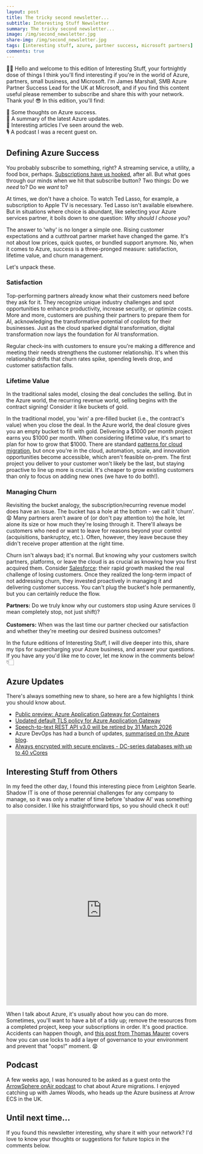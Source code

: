 ```yaml
---
layout: post
title: The tricky second newsletter...
subtitle: Interesting Stuff Newsletter
summary: The tricky second newsletter...
image: /img/second_newsletter.jpg
share-img: /img/second_newsletter.jpg
tags: [interesting stuff, azure, partner success, microsoft partners]
comments: true
---
```


👋🏻 Hello and welcome to this edition of Interesting Stuff, your fortnightly dose of things I think you'll find interesting if you're in the world of Azure, partners, small business, and Microsoft. I'm James Marshall, SMB Azure Partner Success Lead for the UK at Microsoft, and if you find this content useful please remember to subscribe and share this with your network. Thank you! 😎
In this edition, you'll find:

💭 Some thoughts on Azure success.<br>
📝 A summary of the latest Azure updates.<br>
📰 Interesting articles I've seen around the web.<br>
🎙️ A podcast I was a recent guest on.

## Defining Azure Success
You probably subscribe to something, right? A streaming service, a utility, a food box, perhaps. [Subscriptions have us hooked](https://www.retailgazette.co.uk/blog/2018/08/the-great-subscription-shift-is-this-the-end-of-ownership/), after all. But what goes through our minds when we hit that subscribe button? Two things: Do we _need_ to? Do we _want_ to?

At times, we don't have a choice. To watch Ted Lasso, for example, a subscription to Apple TV is necessary. Ted Lasso isn't available elsewhere. But in situations where choice is abundant, like selecting your Azure services partner, it boils down to one question: _Why should I choose you_?

The answer to 'why' is no longer a simple one. Rising customer expectations and a cutthroat partner market have changed the game. It's not about low prices, quick quotes, or bundled support anymore. No, when it comes to Azure, success is a three-pronged measure: satisfaction, lifetime value, and churn management.

Let's unpack these.

### Satisfaction
Top-performing partners already know what their customers need before they ask for it. They recognize unique industry challenges and spot opportunities to enhance productivity, increase security, or optimize costs. More and more, customers are pushing their partners to prepare them for AI, acknowledging the transformative potential of copilots for their businesses. Just as the cloud sparked digital transformation, digital transformation now lays the foundation for AI transformation.

Regular check-ins with customers to ensure you're making a difference and meeting their needs strengthens the customer relationship. It's when this relationship drifts that churn rates spike, spending levels drop, and customer satisfaction falls.

### Lifetime Value
In the traditional sales model, closing the deal concludes the selling. But in the Azure world, the recurring revenue world, selling begins with the contract signing! Consider it like buckets of gold.

In the traditional model, you 'win' a pre-filled bucket (i.e., the contract's value) when you close the deal. In the Azure world, the deal closure gives you an empty bucket to fill with gold. Delivering a $1000 per month project earns you $1000 per month. When considering lifetime value, it's smart to plan for how to grow that $1000. There are standard [patterns for cloud migration](https://learn.microsoft.com/en-us/azure/cloud-adoption-framework/migrate/azure-best-practices/contoso-migration-overview#migration-patterns), but once you're in the cloud, automation, scale, and innovation opportunities become accessible, which aren't feasible on-prem. The first project you deliver to your customer won't likely be the last, but staying proactive to line up more is crucial. It's cheaper to grow existing customers than only to focus on adding new ones (we have to do both!).

### Managing Churn
Revisiting the bucket analogy, the subscription/recurring revenue model does have an issue. The bucket has a hole at the bottom - we call it 'churn'. 😧
Many partners aren't aware of (or don't pay attention to) the hole, let alone its size or how much they're losing through it. There'll always be customers who need or want to leave for reasons beyond your control (acquisitions, bankruptcy, etc.). Often, however, they leave because they didn't receive proper attention at the right time.

Churn isn't always bad; it's normal. But knowing why your customers switch partners, platforms, or leave the cloud is as crucial as knowing how you first acquired them. Consider [Salesforce](https://www.inc.com/matt-given/the-1-word-that-saved-salesforce-from-certain-doom.html): their rapid growth masked the real challenge of losing customers. Once they realized the long-term impact of not addressing churn, they invested proactively in managing it and delivering customer success. You can't plug the bucket's hole permanently, but you can certainly reduce the flow.

**Partners:** Do we truly know why our customers stop using Azure services (I mean completely stop, not just shift)?<br>
<br>
**Customers:** When was the last time our partner checked our satisfaction and whether they're meeting our desired business outcomes?

In the future editions of Interesting Stuff, I will dive deeper into this, share my tips for supercharging your Azure business, and answer your questions. If you have any you'd like me to cover, let me know in the comments below! 👇🏻

## Azure Updates

There's always something new to share, so here are a few highlights I think you should know about.

- [Public preview: Azure Application Gateway for Containers](https://azure.microsoft.com/en-gb/updates/public-preview-application-gateway-for-containers/)
- [Updated default TLS policy for Azure Application Gateway](https://azure.microsoft.com/updates/default-tls-policy-2022/)
- [Speech-to-text REST API v3.0 will be retired by 31 March 2026](https://azure.microsoft.com/en-gb/updates/speechtotext-rest-api-v30-will-be-retired-by-31-march-2026/)
- Azure DevOps has had a bunch of updates, [summarised on the Azure blog](https://azure.microsoft.com/en-gb/updates/azure-devops-july-2023-updates/).
- [Always encrypted with secure enclaves - DC-series databases with up to 40 vCores](https://techcommunity.microsoft.com/t5/azure-sql-blog/always-encrypted-with-secure-enclaves-dc-series-databases-with/ba-p/3872338)

## Interesting Stuff from Others

In my feed the other day, I found this interesting piece from Leighton Searle. Shadow IT is one of those perennial challenges for any company to manage, so it was only a matter of time before 'shadow AI' was something to also consider. I like his straightforward tips, so you should check it out!

<iframe src="https://www.linkedin.com/embed/feed/update/urn:li:ugcPost:7088115744395116545" height="507" width="504" frameborder="0" allowfullscreen="" title="Embedded post"></iframe>

When I talk about Azure, it's usually about how you can do more. Sometimes, you'll want to have a bit of a tidy up; remove the resources from a completed project, keep your subscriptions in order. It's good practice. Accidents can happen though, and [this post from Thomas Maurer](https://www.thomasmaurer.ch/2020/02/prevent-azure-resources-from-unexpected-deletion-using-locks/) covers how you can use locks to add a layer of governance to your environment and prevent that "oops!" moment. 😧

## Podcast

A few weeks ago, I was honoured to be asked as a guest onto the [ArrowSphere onAir podcast](https://soundcloud.com/arrow-bandwidth/arrowsphere-onair-episode-2-microsoft-azure-migration-overview) to chat about Azure migrations. I enjoyed catching up with James Woods, who heads up the Azure business at Arrow ECS in the UK.

## Until next time...

If you found this newsletter interesting, why share it with your network? I'd love to know your thoughts or suggestions for future topics in the comments below.